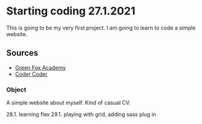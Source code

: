 # Starting coding 27.1.2021

This is going to be my very first project. I am going to learn to code a simple website.

## Sources

* [Green Fox Academy](https://www.greenfoxacademy.cz/)
* [Coder Coder](https://www.youtube.com/c/TheCoderCoder/videos)

### Object

A simple website about myself. Kind of casual CV.

28.1. learning flex
29.1. playing with grid, adding sass plug in